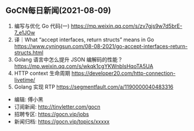 ## GoCN每日新闻(2021-08-09)

1. 编写与优化 Go 代码(一) https://mp.weixin.qq.com/s/zv7gjs9w7d5brE-7_e1JOw
2. 译｜What “accept interfaces, return structs” means in Go https://www.cyningsun.com/08-08-2021/go-accept-interfaces-return-structs.html
3. Golang 语言中怎么提升 JSON 编解码的性能？ https://mp.weixin.qq.com/s/wkqk1cgYKWnbIsHqoTA5UA
4. HTTP context 生命周期 https://developer20.com/http-connection-livetime/
5. Golang 实现 RTP https://segmentfault.com/a/1190000040483316

* 编辑: 傅小黑
* 订阅新闻: http://tinyletter.com/gocn
* 招聘专区: https://gocn.vip/jobs
* 新闻归档: https://gocn.vip/topics/xxxxx
